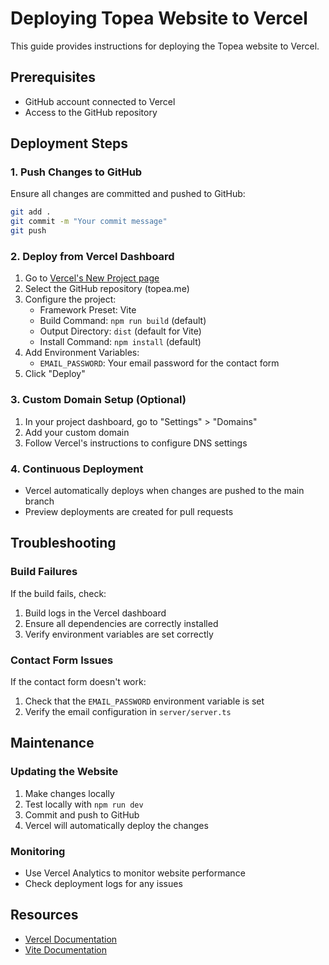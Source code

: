# Deploying Topea Website to Vercel

This guide provides instructions for deploying the Topea website to Vercel.

## Prerequisites

- GitHub account connected to Vercel
- Access to the GitHub repository

## Deployment Steps

### 1. Push Changes to GitHub

Ensure all changes are committed and pushed to GitHub:

```bash
git add .
git commit -m "Your commit message"
git push
```

### 2. Deploy from Vercel Dashboard

1. Go to [Vercel's New Project page](https://vercel.com/new)
2. Select the GitHub repository (topea.me)
3. Configure the project:
   - Framework Preset: Vite
   - Build Command: `npm run build` (default)
   - Output Directory: `dist` (default for Vite)
   - Install Command: `npm install` (default)
4. Add Environment Variables:
   - `EMAIL_PASSWORD`: Your email password for the contact form
5. Click "Deploy"

### 3. Custom Domain Setup (Optional)

1. In your project dashboard, go to "Settings" > "Domains"
2. Add your custom domain
3. Follow Vercel's instructions to configure DNS settings

### 4. Continuous Deployment

- Vercel automatically deploys when changes are pushed to the main branch
- Preview deployments are created for pull requests

## Troubleshooting

### Build Failures

If the build fails, check:
1. Build logs in the Vercel dashboard
2. Ensure all dependencies are correctly installed
3. Verify environment variables are set correctly

### Contact Form Issues

If the contact form doesn't work:
1. Check that the `EMAIL_PASSWORD` environment variable is set
2. Verify the email configuration in `server/server.ts`

## Maintenance

### Updating the Website

1. Make changes locally
2. Test locally with `npm run dev`
3. Commit and push to GitHub
4. Vercel will automatically deploy the changes

### Monitoring

- Use Vercel Analytics to monitor website performance
- Check deployment logs for any issues

## Resources

- [Vercel Documentation](https://vercel.com/docs)
- [Vite Documentation](https://vitejs.dev/guide/)
